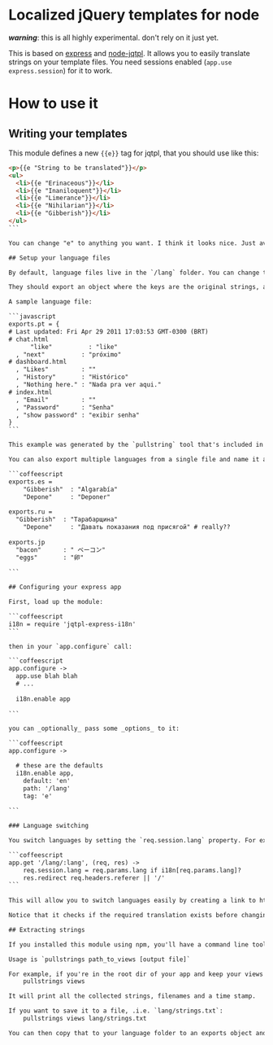 Localized jQuery templates for node
====================================

**_warning_**: this is all highly experimental. don't rely on it just yet.

This is based on [express](http://expressjs.com) and [node-jqtpl](https://github.com/kof/node-jqtpl). It allows you to easily translate strings on your template files. You need sessions enabled (`app.use express.session`) for it to work.

How to use it
=============

## Writing your templates

This module defines a new `{{e}}` tag for jqtpl, that you should use like this:

````html
<p>{{e "String to be translated"}}</p>
<ul>
  <li>{{e "Erinaceous"}}</li>
  <li>{{e "Inaniloquent"}}</li>
  <li>{{e "Limerance"}}</li>
  <li>{{e "Nihilarian"}}</li>
  <li>{{e "Gibberish"}}</li>
</ul>
```

You can change "e" to anything you want. I think it looks nice. Just avoid overwriting the existent template tags (=, html, etc).

## Setup your language files

By default, language files live in the `/lang` folder. You can change that using the options. I recommend you name your files `language.js` or `language.coffee` where `language` is the 2 character language code to keep it organized.

They should export an object where the keys are the original strings, and values are the translated ones.

A sample language file:

```javascript
exports.pt = {
# Last updated: Fri Apr 29 2011 17:03:53 GMT-0300 (BRT)
# chat.html
	  "like"          : "like"
  , "next"          : "próximo"
# dashboard.html
  , "Likes"         : ""
  , "History"       : "Histórico"
  , "Nothing here." : "Nada pra ver aqui."
# index.html
  , "Email"         : ""
  , "Password"      : "Senha"
  , "show password" : "exibir senha"
}
```

This example was generated by the `pullstring` tool that's included in the package. More info below.

You can also export multiple languages from a single file and name it anything you want. In fact, any .`js` or `.coffee` file will be read.

```coffeescript
exports.es =
	"Gibberish"  : "Algarabía"
	"Depone"     : "Deponer"
	
exports.ru =
  "Gibberish"  : "Тарабарщина"
	"Depone"     : "Давать показания под присягой" # really??
	
exports.jp
  "bacon"      : " ベーコン"
  "eggs"       : "卵"
  
```

## Configuring your express app

First, load up the module:

```coffeescript
i18n = require 'jqtpl-express-i18n'
```

then in your `app.configure` call:

```coffeescript
app.configure ->
  app.use blah blah
  # ...
  
  i18n.enable app
  
```

you can _optionally_ pass some _options_ to it:

```coffeescript
app.configure ->

  # these are the defaults
  i18n.enable app, 
    default: 'en'
    path: '/lang'
    tag: 'e'
  
```

### Language switching

You switch languages by setting the `req.session.lang` property. For example, using routes:

```coffeescript
app.get '/lang/:lang', (req, res) ->
	req.session.lang = req.params.lang if i18n[req.params.lang]?
	res.redirect req.headers.referer || '/'
```
	
This will allow you to switch languages easily by creating a link to http://yoursite.com/lang/en. This URL will never be actually used, it will redirect the user back to the referring page (or home).

Notice that it checks if the required translation exists before changing the session var, for consistency. Available language codes will have a property set on the module object.

## Extracting strings

If you installed this module using npm, you'll have a command line tool called `pullstrings`. It can parse your views  and pluck all of your strings into a nicely formatted output.

Usage is `pullstrings path_to_views [output file]`

For example, if you're in the root dir of your app and keep your views into `/views`, just run
    pullstrings views

It will print all the collected strings, filenames and a time stamp.

If you want to save it to a file, .i.e. `lang/strings.txt`:
    pullstrings views lang/strings.txt

You can then copy that to your language folder to an exports object and proceed translating.